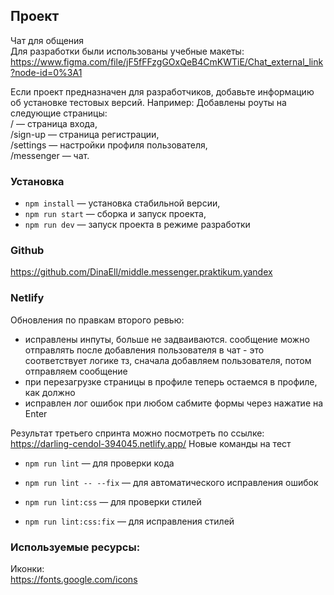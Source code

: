 ## Проект
Чат для общения  
Для разработки были использованы учебные макеты:
https://www.figma.com/file/jF5fFFzgGOxQeB4CmKWTiE/Chat_external_link?node-id=0%3A1

Если проект предназначен для разработчиков, добавьте информацию об установке тестовых версий. Например:
Добавлены роуты на следующие страницы:  
/ — страница входа,  
/sign-up — страница регистрации,  
/settings — настройки профиля пользователя,  
/messenger — чат.

### Установка

- `npm install` — установка стабильной версии,
- `npm run start` — сборка и запуск проекта,
- `npm run dev` — запуск проекта в режиме разработки

### Github
https://github.com/DinaEll/middle.messenger.praktikum.yandex

### Netlify
Обновления по правкам второго ревью:
- исправлены инпуты, больше не задваиваются. сообщение можно отправлять после добавления пользователя в чат - это соответствует логике тз, сначала добавляем пользователя, потом отправляем сообщение
- при перезагрузке страницы в профиле теперь остаемся в профиле, как должно
- исправлен лог ошибок при любом сабмите формы через нажатие на Enter

Результат третьего спринта можно посмотреть по ссылке:
https://darling-cendol-394045.netlify.app/
Новые команды на тест

- `npm run lint` — для проверки кода
- `npm run lint -- --fix` — для автоматического исправления ошибок  

- `npm run lint:css` — для проверки стилей
- `npm run lint:css:fix` — для исправления стилей


### Используемые ресурсы:  
Иконки:  
https://fonts.google.com/icons 
